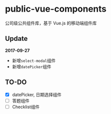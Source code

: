 # public-vue-components
公司级公共组件库，基于 Vue.js 的移动端组件库

## Update

**2017-09-27**
- 新增`select-modal`组件
- 新增`datePicker`组件

## TO-DO
- [X] datePicker, 日期选择组件
- [ ] 答题组件
- [ ] Checklist组件